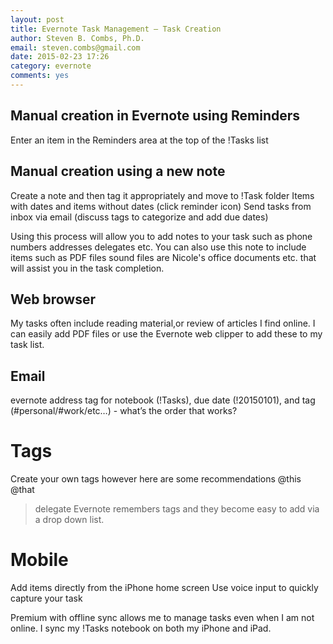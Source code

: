 ```yaml
---
layout: post
title: Evernote Task Management – Task Creation
author: Steven B. Combs, Ph.D.
email: steven.combs@gmail.com
date: 2015-02-23 17:26
category: evernote
comments: yes
---
```


## Manual creation in Evernote using Reminders
Enter an item in the Reminders area at the top of the !Tasks list

## Manual creation using a new note
Create a note and then tag it appropriately and move to !Task folder
Items with dates and items without dates (click reminder icon)
Send tasks from inbox via email (discuss tags to categorize and add due dates)

Using this process will allow you to add notes to your task such as phone numbers addresses delegates etc. You can also use this note to include items such as PDF files sound files are Nicole's office documents etc. that will assist you in the task completion.

## Web browser
My tasks often include reading material,or review of articles I find online. I can easily add PDF files or use the Evernote web clipper to add these to my task list.

## Email
evernote address
tag for notebook (!Tasks), due date (!20150101), and tag (#personal/#work/etc…)  - what’s the order that works?

# Tags
Create your own tags however here are some recommendations
@this
@that
>delegate
Evernote remembers tags and they become easy to add via a drop down list.

# Mobile
Add items directly from the iPhone home screen
Use voice input to quickly capture your task

Premium with offline sync allows me to manage tasks even when I am not online. I sync my !Tasks notebook on both my iPhone and iPad.